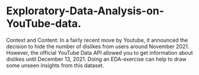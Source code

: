 # Exploratory-Data-Analysis-on-YouTube-data.
Context and Content: In a fairly recent move by Youtube, it announced the decision to hide the number of dislikes from users around November 2021. However, the official YouTube Data API allowed you to get information about dislikes until December 13, 2021. Doing an EDA-exercise can help to draw some unseen insights from this dataset.
